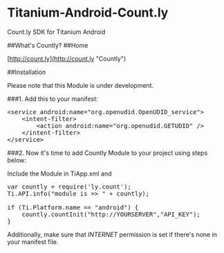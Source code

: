 Titanium-Android-Count.ly
=========================

Count.ly SDK for Titanium Android

##What's Countly?
##Home

[http://count.ly](http://count.ly "Countly")

##Installation

Please note that this Module is under development.

###1. Add this to your manifest:

<pre class="prettyprint">
&lt;service android:name=&quot;org.openudid.OpenUDID_service&quot;&gt;
    &lt;intent-filter&gt;
        &lt;action android:name=&quot;org.openudid.GETUDID&quot; /&gt;
    &lt;/intent-filter&gt;
&lt;/service&gt;</pre>

###2. Now it's time to add Countly Module to your project using steps below:

Include the Module in TiApp.xml and

<pre class="prettyprint">
var countly = require('ly.count');
Ti.API.info("module is => " + countly);

if (Ti.Platform.name == "android") {
	countly.countInit("http://YOURSERVER","API_KEY");
}
</pre>

Additionally, make sure that *INTERNET* permission is set if there's none in your manifest file.

